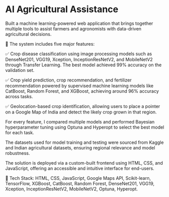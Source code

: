 # AI Agricultural Assistance

Built a machine learning-powered web application that brings together multiple tools to assist farmers and agronomists with data-driven agricultural decisions.

🎯 The system includes five major features:

✅ Crop disease classification using image processing models such as DenseNet201, VGG19, Xception, InceptionResNetV2, and MobileNetV2 through Transfer Learning. The best model achieved 99% accuracy on the validation set.

✅ Crop yield prediction, crop recommendation, and fertilizer recommendation powered by supervised machine learning models like CatBoost, Random Forest, and XGBoost, achieving around 96% accuracy across tasks.

✅ Geolocation-based crop identification, allowing users to place a pointer on a Google Map of India and detect the likely crop grown in that region.

For every feature, I compared multiple models and performed Bayesian hyperparameter tuning using Optuna and Hyperopt to select the best model for each task.

The datasets used for model training and testing were sourced from Kaggle and Indian agricultural datasets, ensuring regional relevance and model robustness.

The solution is deployed via a custom-built frontend using HTML, CSS, and JavaScript, offering an accessible and intuitive interface for end-users.

🔧 Tech Stack: HTML, CSS, JavaScript, Google Maps API, Scikit-learn, TensorFlow, XGBoost, CatBoost, Random Forest, DenseNet201, VGG19, Xception, InceptionResNetV2, MobileNetV2, Optuna, Hyperopt.
